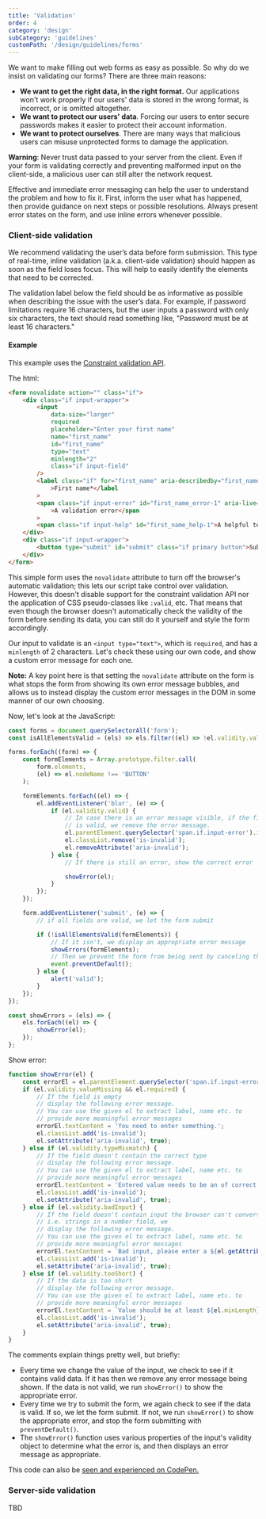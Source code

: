 ```yaml
---
title: 'Validation'
order: 4
category: 'design'
subCategory: 'guidelines'
customPath: '/design/guidelines/forms'
---
```


<TextLayoutLeft>

We want to make filling out web forms as easy as possible. So why do we insist on validating our forms? There are three
main reasons:</p>

-   **We want to get the right data, in the right format.** Our applications won't work properly if our users' data is
    stored in the wrong format, is incorrect, or is omitted altogether.
-   **We want to protect our users' data**. Forcing our users to enter secure passwords makes it easier to protect their
    account information.
-   **We want to protect ourselves**. There are many ways that malicious users can misuse unprotected forms to damage the
    application.

</TextLayoutLeft>

<div class="if alert-banner error">
<p class="if"><strong class="if">Warning</strong>: Never trust data passed to your server from the client. Even if your form is validating correctly and preventing malformed input on the client-side, a malicious user can still alter the network request.</p>
</div>

<TextLayoutLeft>

Effective and immediate error messaging can help the user to understand the problem and how to fix it. First, inform the
user what has happened, then provide guidance on next steps or possible resolutions. Always present error states on the
form, and use inline errors whenever possible.

</TextLayoutLeft>

### Client-side validation

<TextLayoutLeft>

We recommend validating the user’s data before form submission. This type of real-time, inline validation (a.k.a.
client-side validation) should happen as soon as the field loses focus. This will help to easily identify the elements
that need to be corrected.

The validation label below the field should be as informative as possible when describing the issue with the user’s
data. For example, if password limitations require 16 characters, but the user inputs a password with only six
characters, the text should read something like, "Password must be at least 16 characters."

</TextLayoutLeft>

#### Example

This example uses
the [Constraint validation API](https://developer.mozilla.org/en-US/docs/Web/API/Constraint_validation).

The html:

```html
<form novalidate action="" class="if">
    <div class="if input-wrapper">
        <input
            data-size="larger"
            required
            placeholder="Enter your first name"
            name="first_name"
            id="first_name"
            type="text"
            minlength="2"
            class="if input-field"
        />
        <label class="if" for="first_name" aria-describedby="first_name_help-1 first_name_error-1"
            >First name*</label
        >
        <span class="if input-error" id="first_name_error-1" aria-live="polite"
            >A validation error</span
        >
        <span class="if input-help" id="first_name_help-1">A helpful text</span>
    </div>
    <div class="if input-wrapper">
        <button type="submit" id="submit" class="if primary button">Submit</button>
    </div>
</form>
```

<TextLayoutLeft>
    <p class="if">
      This simple form uses the <code class="if">novalidate</code> attribute to turn off the browser's automatic validation; this lets our script take control over validation. However, this doesn't disable support for the constraint validation API nor the application of CSS pseudo-classes like <code class="if">:valid</code>, etc. That means that even though the browser doesn't automatically check the validity of the form before sending its data, you can still do it yourself and style the form accordingly.
    </p>

Our input to validate is an `<input type="text">`, which is `required`, and has a `minlength` of 2 characters. Let's
check these using our own code, and show a custom error message for each one.

</TextLayoutLeft>

<div class="if alert-banner warning">
  <p class="if">
    <strong class="if">Note:</strong> A key point here is that setting the <code class="if">novalidate</code> attribute on the form is what stops the form from showing its own error message bubbles, and allows us to instead display the custom error messages in the DOM in some manner of our own choosing.
  </p>
</div>

Now, let's look at the JavaScript:

```javascript
const forms = document.querySelectorAll('form');
const isAllElementsValid = (els) => els.filter((el) => !el.validity.valid).length === 0;

forms.forEach((form) => {
    const formElements = Array.prototype.filter.call(
        form.elements,
        (el) => el.nodeName !== 'BUTTON'
    );

    formElements.forEach((el) => {
        el.addEventListener('blur', (e) => {
            if (el.validity.valid) {
                // In case there is an error message visible, if the field
                // is valid, we remove the error message.
                el.parentElement.querySelector('span.if.input-error').innerHTML = '';
                el.classList.remove('is-invalid');
                el.removeAttribute('aria-invalid');
            } else {
                // If there is still an error, show the correct error

                showError(el);
            }
        });
    });

    form.addEventListener('submit', (e) => {
        // if all fields are valid, we let the form submit

        if (!isAllElementsValid(formElements)) {
            // If it isn't, we display an appropriate error message
            showErrors(formElements);
            // Then we prevent the form from being sent by canceling the event
            event.preventDefault();
        } else {
            alert('valid');
        }
    });
});

const showErrors = (els) => {
    els.forEach((el) => {
        showError(el);
    });
};
```

Show error:

```javascript
function showError(el) {
    const errorEl = el.parentElement.querySelector('span.if.input-error');
    if (el.validity.valueMissing && el.required) {
        // If the field is empty
        // display the following error message.
        // You can use the given el to extract label, name etc. to
        // provide more meaningful error messages
        errorEl.textContent = 'You need to enter something.';
        el.classList.add('is-invalid');
        el.setAttribute('aria-invalid', true);
    } else if (el.validity.typeMismatch) {
        // If the field doesn't contain the correct type
        // display the following error message.
        // You can use the given el to extract label, name etc. to
        // provide more meaningful error messages
        errorEl.textContent = 'Entered value needs to be an of correct type.';
        el.classList.add('is-invalid');
        el.setAttribute('aria-invalid', true);
    } else if (el.validity.badInput) {
        // If the field doesn't contain input the browser can't convert,
        // i.e. strings in a number field, we
        // display the following error message.
        // You can use the given el to extract label, name etc. to
        // provide more meaningful error messages
        errorEl.textContent = `Bad input, please enter a ${el.getAttribute('type')}.`;
        el.classList.add('is-invalid');
        el.setAttribute('aria-invalid', true);
    } else if (el.validity.tooShort) {
        // If the data is too short
        // display the following error message.
        // You can use the given el to extract label, name etc. to
        // provide more meaningful error messages
        errorEl.textContent = `Value should be at least ${el.minLength} characters; you entered ${el.value.length}.`;
        el.classList.add('is-invalid');
        el.setAttribute('aria-invalid', true);
    }
}
```

The comments explain things pretty well, but briefly:

-   Every time we change the value of the input, we check to see if it contains valid data. If it has then we remove any
    error message being shown. If the data is not valid, we run `showError()` to show the appropriate error.
-   Every time we try to submit the form, we again check to see if the data is valid. If so, we let the form submit. If
    not, we run `showError()` to show the appropriate error, and stop the form submitting with `preventDefault()`.
-   The `showError()` function uses various properties of the input's validity object to determine what the error is, and
    then displays an error message as appropriate.

This code can also be [seen and experienced on CodePen.](https://codepen.io/phun-ky/pen/VwaMJYM)

### Server-side validation

TBD
